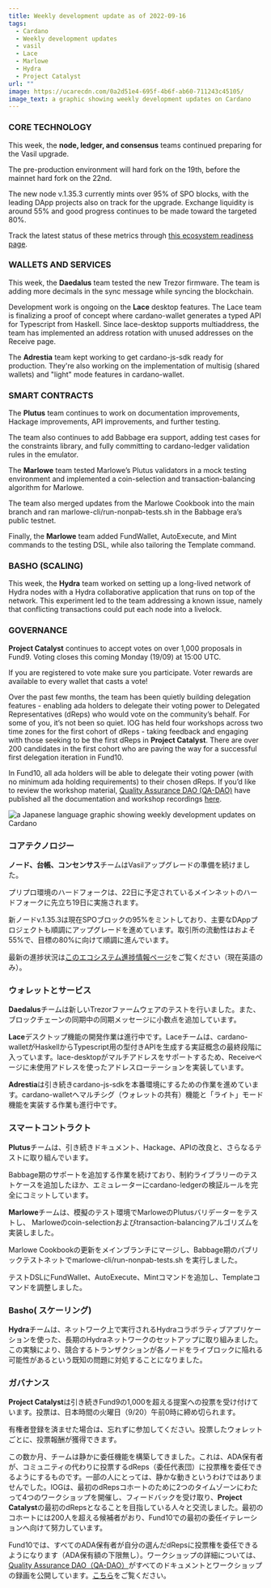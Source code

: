 ```yaml
---
title: Weekly development update as of 2022-09-16
tags:
  - Cardano
  - Weekly development updates
  - vasil
  - Lace
  - Marlowe
  - Hydra
  - Project Catalyst
url: ""
image: https://ucarecdn.com/0a2d51e4-695f-4b6f-ab60-711243c45105/
image_text: a graphic showing weekly development updates on Cardano
---
```


### CORE TECHNOLOGY

This week, the **node, ledger, and consensus** teams continued preparing for the Vasil upgrade.

The pre-production environment will hard fork on the 19th, before the mainnet hard fork on the 22nd.

The new node v.1.35.3 currently mints over 95% of SPO blocks, with the leading DApp projects also on track for the upgrade. Exchange liquidity is around 55% and good progress continues to be made toward the targeted 80%.

Track the latest status of these metrics through [this ecosystem readiness page](https://iohk.zendesk.com/hc/en-us/articles/7981157534105-Third-party-readiness-for-Vasil-upgrade).

### WALLETS AND SERVICES 

This week, the **Daedalus** team tested the new Trezor firmware. The team is adding more decimals in the sync message while syncing the blockchain.

Development work is ongoing on the **Lace** desktop features. The Lace team is finalizing a proof of concept where cardano-wallet generates a typed API for Typescript from Haskell. Since lace-desktop supports multiaddress, the team has implemented an address rotation with unused addresses on the Receive page.

The **Adrestia** team kept working to get cardano-js-sdk ready for production. They're also working on the implementation of multisig (shared wallets) and "light" mode features in cardano-wallet.

### SMART CONTRACTS

The **Plutus** team continues to work on documentation improvements, Hackage improvements, API improvements, and further testing.

The team also continues to add Babbage era support, adding test cases for the constraints library, and fully committing to cardano-ledger validation rules in the emulator.

The **Marlowe** team tested Marlowe’s Plutus validators in a mock testing environment and implemented a coin-selection and transaction-balancing algorithm for Marlowe.

The team also merged updates from the Marlowe Cookbook into the main branch and ran marlowe-cli/run-nonpab-tests.sh in the Babbage era’s public testnet.

Finally, the **Marlowe** team added FundWallet, AutoExecute, and Mint commands to the testing DSL, while also tailoring the Template command.

### BASHO (SCALING)

This week, the **Hydra** team worked on setting up a long-lived network of Hydra nodes with a Hydra collaborative application that runs on top of the network. This experiment led to the team addressing a known issue, namely that conflicting transactions could put each node into a livelock.

### GOVERNANCE

**Project Catalyst** continues to accept votes on over 1,000 proposals in Fund9. Voting closes this coming Monday (19/09) at 15:00 UTC.

If you are registered to vote make sure you participate. Voter rewards are available to every wallet that casts a vote!

Over the past few months, the team has been quietly building delegation features - enabling ada holders to delegate their voting power to Delegated Representatives (dReps) who would vote on the community’s behalf. For some of you, it’s not been so quiet. IOG has held four workshops across two time zones for the first cohort of dReps - taking feedback and engaging with those seeking to be the first dReps in **Project Catalyst**. There are over 200 candidates in the first cohort who are paving the way for a successful first delegation iteration in Fund10.

In Fund10, all ada holders will be able to delegate their voting power (with no minimum ada holding requirements) to their chosen dReps. If you’d like to review the workshop material, [Quality Assurance DAO (QA-DAO)](https://quality-assurance-dao.github.io/docs/) have published all the documentation and workshop recordings [here](https://quality-assurance-dao.gitbook.io/community-governance-oversight/dreps-delegated-voting/delegated-voting-drep/workshop-2-demo-and-walkthrough).

  
![a Japanese language graphic showing weekly development updates on Cardano](https://ucarecdn.com/bdd126d8-60fd-4dd3-9a5d-50599398799c/)

### コアテクノロジー

**ノード、台帳、コンセンサス**チームはVasilアップグレードの準備を続けました。

プリプロ環境のハードフォークは、22日に予定されているメインネットのハードフォークに先立ち19日に実施されます。

新ノードv.1.35.3は現在SPOブロックの95%をミントしており、主要なDAppプロジェクトも順調にアップグレードを進めています。取引所の流動性はおよそ55%で、目標の80%に向けて順調に進んでいます。

最新の進捗状況は[このエコシステム進捗情報ページ](https://iohk.zendesk.com/hc/en-us/articles/7981157534105-Third-party-readiness-for-Vasil-upgrade)をご覧ください（現在英語のみ）。

### ウォレットとサービス 

**Daedalus**チームは新しいTrezorファームウェアのテストを行いました。また、ブロックチェーンの同期中の同期メッセージに小数点を追加しています。

**Lace**デスクトップ機能の開発作業は進行中です。Laceチームは、cardano-walletがHaskellからTypescript用の型付きAPIを生成する実証概念の最終段階に入っています。lace-desktopがマルチアドレスをサポートするため、Receiveページに未使用アドレスを使ったアドレスローテーションを実装しています。

**Adrestia**は引き続きcardano-js-sdkを本番環境にするための作業を進めています。cardano-walletへマルチシグ（ウォレットの共有）機能と「ライト」モード機能を実装する作業も進行中です。

### スマートコントラクト

**Plutus**チームは、引き続きドキュメント、Hackage、APIの改良と、さらなるテストに取り組んでいます。

Babbage期のサポートを追加する作業を続けており、制約ライブラリーのテストケースを追加したほか、エミュレーターにcardano-ledgerの検証ルールを完全にコミットしています。

**Marlowe**チームは、模擬のテスト環境でMarloweのPlutusバリデーターをテストし、 Marloweのcoin-selectionおよびtransaction-balancingアルゴリズムを実装しました。

Marlowe Cookbookの更新をメインブランチにマージし、Babbage期のパブリックテストネットでmarlowe-cli/run-nonpab-tests.sh を実行しました。

テストDSLにFundWallet、AutoExecute、Mintコマンドを追加し、Templateコマンドを調整しました。

### Basho( スケーリング)

**Hydra**チームは、ネットワーク上で実行されるHydraコラボラティブアプリケーションを使った、長期のHydraネットワークのセットアップに取り組みました。この実験により、競合するトランザクションが各ノードをライブロックに陥れる可能性があるという既知の問題に対処することになりました。

### ガバナンス

**Project Catalyst**は引き続きFund9の1,000を超える提案への投票を受け付けています。投票は、日本時間の火曜日（9/20）午前0時に締め切られます。

有権者登録を済ませた場合は、忘れずに参加してください。投票したウォレットごとに、投票報酬が獲得できます。

この数か月、チームは静かに委任機能を構築してきました。これは、ADA保有者が、コミュニティの代わりに投票するdReps（委任代表団）に投票権を委任できるようにするものです。一部の人にとっては、静かな動きというわけではありませんでした。IOGは、最初のdRepsコホートのために2つのタイムゾーンにわたって4つのワークショップを開催し、フィードバックを受け取り、**Project Catalyst**の最初のdRepsとなることを目指している人々と交流しました。最初のコホートには200人を超える候補者がおり、Fund10での最初の委任イテレーションへ向けて努力しています。

Fund10では、すべてのADA保有者が自分の選んだdRepsに投票権を委任できるようになります（ADA保有額の下限無し）。ワークショップの詳細については、[Quality Assurance DAO（QA-DAO）](https://quality-assurance-dao.github.io/docs/)がすべてのドキュメントとワークショップの録画を公開しています。[こちら](https://quality-assurance-dao.gitbook.io/community-governance-oversight/dreps-delegated-voting/delegated-voting-drep/workshop-2-demo-and-walkthrough)をご覧ください。
